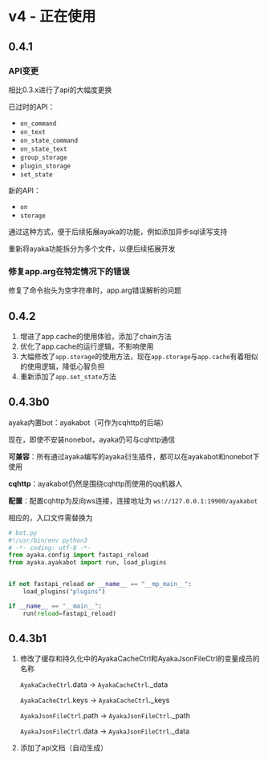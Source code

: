 # v4 - 正在使用

## 0.4.1 

### API变更

相比0.3.x进行了api的大幅度更换

已过时的API：

- `on_command`
- `on_text`
- `on_state_command`
- `on_state_text`
- `group_storage`
- `plugin_storage`
- `set_state`

新的API：

- `on`
- `storage`

通过这种方式，便于后续拓展ayaka的功能，例如添加异步sql读写支持

重新将ayaka功能拆分为多个文件，以便后续拓展开发

### 修复app.arg在特定情况下的错误

修复了命令抬头为空字符串时，app.arg错误解析的问题   

## 0.4.2 

1. 增进了app.cache的使用体验，添加了chain方法
2. 优化了app.cache的运行逻辑，不影响使用
3. 大幅修改了`app.storage`的使用方法，现在`app.storage`与`app.cache`有着相似的使用逻辑，降低心智负担
4. 重新添加了`app.set_state`方法

## 0.4.3b0

ayaka内置bot：ayakabot（可作为cqhttp的后端）

现在，即使不安装nonebot，ayaka仍可与cqhttp通信

**可兼容**：所有通过ayaka编写的ayaka衍生插件，都可以在ayakabot和nonebot下使用

**cqhttp**：ayakabot仍然是围绕cqhttp而使用的qq机器人

**配置**：配置cqhttp为反向ws连接，连接地址为 `ws://127.0.0.1:19900/ayakabot`

相应的，入口文件需替换为

```py
# bot.py
#!/usr/bin/env python3
# -*- coding: utf-8 -*-
from ayaka.config import fastapi_reload
from ayaka.ayakabot import run, load_plugins


if not fastapi_reload or __name__ == "__mp_main__":
    load_plugins("plugins")

if __name__ == "__main__":
    run(reload=fastapi_reload)
```

## 0.4.3b1

1. 修改了缓存和持久化中的AyakaCacheCtrl和AyakaJsonFileCtrl的变量成员的名称

    `AyakaCacheCtrl`.data -> `AyakaCacheCtrl`._data

    `AyakaCacheCtrl`.keys -> `AyakaCacheCtrl`._keys

    `AyakaJsonFileCtrl`.path -> `AyakaJsonFileCtrl`._path
    
    `AyakaJsonFileCtrl`.data -> `AyakaJsonFileCtrl`._data

2. 添加了api文档（自动生成）

